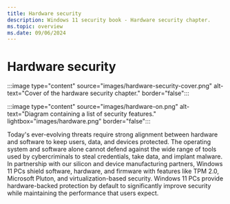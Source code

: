```yaml
---
title: Hardware security
description: Windows 11 security book - Hardware security chapter.
ms.topic: overview
ms.date: 09/06/2024
---
```


# Hardware security

:::image type="content" source="images/hardware-security-cover.png" alt-text="Cover of the hardware security chapter." border="false":::

:::image type="content" source="images/hardware-on.png" alt-text="Diagram containing a list of security features." lightbox="images/hardware.png" border="false":::

Today's ever-evolving threats require strong alignment between hardware and software to keep users, data, and devices protected. The operating system and software alone cannot defend against the wide range of tools used by cybercriminals to steal credentials, take data, and implant malware. In partnership with our silicon and device manufacturing partners, Windows 11 PCs shield software, hardware, and firmware with features like TPM 2.0, Microsoft Pluton, and virtualization-based security. Windows 11 PCs provide hardware-backed protection by default to significantly improve security while maintaining the performance that users expect.
